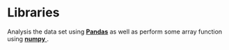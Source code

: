 # Libraries
Analysis the data set using <a href ="https://github.com/komalsingh1606/Python-Libraries/tree/main/Pandas"><b>Pandas</b></a> as well as perform some array function using <a href="https://github.com/komalsingh1606/Python-Libraries/blob/main/numPy.ipynb"><b>numpy</b> </a>.  
